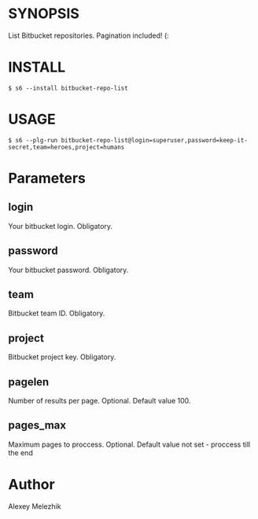 # SYNOPSIS

List Bitbucket repositories. Pagination included! (:


# INSTALL


    $ s6 --install bitbucket-repo-list

# USAGE

    $ s6 --plg-run bitbucket-repo-list@login=superuser,password=keep-it-secret,team=heroes,project=humans

# Parameters

## login

Your bitbucket login. Obligatory.

## password

Your bitbucket password. Obligatory.

## team

Bitbucket team ID. Obligatory.

## project

Bitbucket project key. Obligatory.

## pagelen

Number of results per page. Optional. Default value 100.

## pages_max

Maximum pages to proccess. Optional. Default value not set - proccess till the end

# Author

Alexey Melezhik

